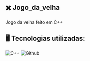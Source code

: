 ## ✖️ Jogo_da_velha
Jogo da velha feito em C++

## 🖥️ Tecnologias utilizadas:
![C++](https://img.shields.io/badge/C%2B%2B-00599C?style=plastic&logo=c%2B%2B&logoColor=white)
![Github](https://img.shields.io/badge/GitHub-100000?style=plastic&logo=github&logoColor=white)
